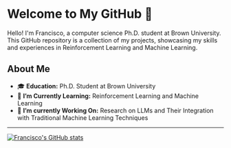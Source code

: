 # Welcome to My GitHub 🤖

Hello! I'm Francisco, a computer science Ph.D. student at Brown University. This GitHub repository is a collection of my projects, showcasing my skills and experiences in Reinforcement Learning and Machine Learning.

## About Me

- 🎓 **Education:** Ph.D. Student at Brown University
- 🌱 **I’m Currently Learning:** Reinforcement Learning and Machine Learning
- 🔭 **I’m currently Working On:** Research on LLMs and Their Integration with Traditional Machine Learning Techniques

---

[![Francisco's GitHub stats](https://github-readme-stats.vercel.app/api?username=fpiedrah&show_icons=true&theme=tokyonight)](https://github.com/anuraghazra/github-readme-stats)
